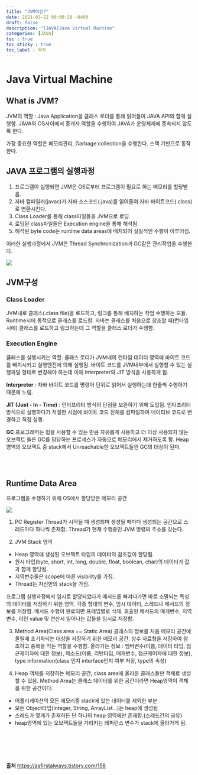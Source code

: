 ```yaml
---
title: "JVM이란?"
date: 2021-03-22 00:00:28 -0400
draft: false
description: "[JAVA]Java Virtual Machine"
categories: [JAVA]
toc : true
toc_sticky : true
toc_label : 목차
---
```


# Java Virtual Machine

## What is JVM?

JVM의 역할 : Java Application을 클래스 로더를 통해 읽어들여 JAVA API와 함께 실행함. JAVA와 OS사이에서 중개자 역할을 수행하여 JAVA가 운영체제에 종속되지 않도록 한다. 

가장 중요한 역할은 메모리관리, Garbage collection을 수행한다. 
스택 기반으로 동작한다.

## JAVA 프로그램의 실행과정

1. 프로그램이 실행되면 JVM은 OS로부터 프로그램이 필요로 하는 메모리를 할당받음.
2. 자바 컴파일러(javac)가 자바 소스코드(.java)를 읽어들여 자바 바이트코드(.class)로 변환시킨다.
3. Class Loader를 통해 class파일들을 JVM으로 로딩.
4. 로딩된 class파일들은 Execution engine을 통해 해석됨.
5. 해석된 byte code는 runtime data areas에 배치되어 실질적인 수행이 이루어짐.

이러한 실행과정에서 JVM은 Thread Synchronization과 GC같은 관리작업을 수행한다.

<img src="https://img1.daumcdn.net/thumb/R800x0/?scode=mtistory2&fname=https%3A%2F%2Ft1.daumcdn.net%2Fcfile%2Ftistory%2F25616D45576B854C3F">

## JVM구성

### Class Loader

JVM내로 클래스(.class file)을 로드하고, 링크를 통해 배치하는 작업 수행하는 모듈. Runtime시에 동적으로 클래스를 로드함. 자바는 클래스를 처음으로 참조할 때(런타임 시에) 클래스를 로드하고 링크하는데 그 역할을 클래스 로더가 수행함.

### Execution Engine

클래스를 실행시키는 역할. 클래스 로더가 JVM내의 런타임 데이터 영역에 바이트 코드를 배치시키고 실행엔진에 의해 실행됨. 바이트 코드를 JVM내부에서 실행할 수 있는 실행파일 형태로 변경해야 하는데 이때 Interpreter와 JIT 방식을 사용하게 됨.

**Interpreter** : 자바 바이트 코드를 명령어 단위로 읽어서 실행하는데 한줄씩 수행하기 때문에 느림.

**JIT (Just - In - Time)** : 인터프리터 방식의 단점을 보완하기 위해 도입됨. 인터프리터 방식으로 실행하다가 적절한 시점에 바이트 코드 전체를 컴파일하여 네이티브 코드로 변경하고 직접 실행. 

**GC**
프로그래머는 힙을 사용할 수 있는 만큼 자유롭게 사용하고 더 이상 사용되지 않는 오브젝트 들은 GC를 담당하는 프로세스가 자동으로 메모리에서 제거하도록 함.
Heap영역의 오브젝트 중 stack에서 Unreachable한 오브젝트들읜 GC의 대상이 된다.

<br>
<br>

## Runtime Data Area
프로그램을 수행하기 위해 OS에서 할당받은 메모리 공간

<img src="https://t1.daumcdn.net/cfile/tistory/992EE9465D08E9B903">

1) PC Register
Thread가 시작될 때 생성되며 생성될 때마다 생성되는 공간으로 스레드마다 하나씩 존재함. Thread가 현재 수행중인 JVM 명령의 주소를 갖는다.

2) JVM Stack 영역
- Heap 영역에 생성된 오브젝트 타입의 데이터의 참조값이 할당됨.
- 원시 타입(byte, short, int, long, double, float, boolean, char)의 데이터가 값과 함께 할당됨.
- 지역변수들은 scope에 따른 visibility를 가짐.
- Thread는 자신만의 stack을 가짐.

프로그램 실행과정에서 임시로 할당되었다가 메서드를 빠져나가면 바로 소멸되는 특성의 데이터를 저장하기 위한 영역. 각종 형태의 변수, 임시 데이터, 스레드나 메서드의 정보를 저장함. 메서드 수행이 완료되면 프레임별로 삭제. 호출된 메서드의 매개변수, 지역변수, 리턴 value 및 연산시 일어나는 값들을 임시로 저장함.

3) Method Area(Class area == Static Area)
클래스의 정보를 처음 메모리 공간에 올릴때 초기화되는 대상을 저장하기 위한 메모리 공간. 상수 자료형을 저장하여 참조하고 중복을 막는 역할을 수행함.
올라가는 정보 : 멤버변수(이름, 데이터 타입, 접근제어자에 대한 정보), 메소드(이름, 리턴타입, 매개변수, 접근제어자에 대한 정보), type information(class 인지 interface인지 여부 저장, type의 속성)

4) Heap
객체를 저장하는 메모리 공간, class area에 올라온 클래스들만 객체로 생성할 수 있음. Method Area는 클래스 데이터를 위한 공간이라면 Heap영역이 객체를 위한 공간이다.
- 어플리케이션의 모든 메모리중 stack에 있는 데이터를 제외한 부분
- 모든 Object타입(Integer, String, ArrayList...)는 heap에 생성됨
- 스레드가 몇개가 존재하든 단 하나의 heap 영역에만 존재함.(스레드간의 공유)
- heap영역에 있는 오브젝트들을 가리키는 레퍼런스 변수가 stack에 올라가게 됨.

<br>
<br>
<br>
<br>

**출처**
https://asfirstalways.tistory.com/158